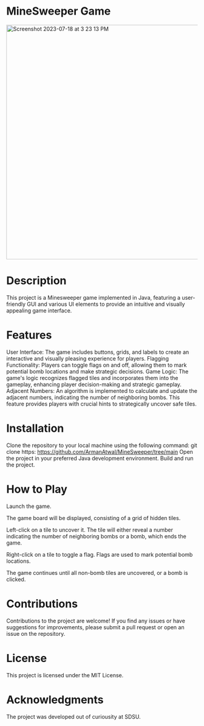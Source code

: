 # MineSweeper Game
<img width="616" alt="Screenshot 2023-07-18 at 3 23 13 PM" src="https://github.com/ArmanAtwal/MineSweeper/assets/139921617/291b67b1-16fd-4179-a677-e27188da3bac">

# Description
This project is a Minesweeper game implemented in Java, featuring a user-friendly GUI and various UI elements to provide an intuitive and visually appealing game interface.

# Features
User Interface: The game includes buttons, grids, and labels to create an interactive and visually pleasing experience for players.
Flagging Functionality: Players can toggle flags on and off, allowing them to mark potential bomb locations and make strategic decisions.
Game Logic: The game's logic recognizes flagged tiles and incorporates them into the gameplay, enhancing player decision-making and strategic gameplay.
Adjacent Numbers: An algorithm is implemented to calculate and update the adjacent numbers, indicating the number of neighboring bombs. This feature provides players with crucial hints to strategically uncover safe tiles.

# Installation
Clone the repository to your local machine using the following command:
git clone https: https://github.com/ArmanAtwal/MineSweeper/tree/main
Open the project in your preferred Java development environment.
Build and run the project.

# How to Play
Launch the game.

The game board will be displayed, consisting of a grid of hidden tiles.

Left-click on a tile to uncover it. The tile will either reveal a number indicating the number of neighboring bombs or a bomb, which ends the game.

Right-click on a tile to toggle a flag. Flags are used to mark potential bomb locations.

The game continues until all non-bomb tiles are uncovered, or a bomb is clicked.

# Contributions
Contributions to the project are welcome! If you find any issues or have suggestions for improvements, please submit a pull request or open an issue on the repository.

# License
This project is licensed under the MIT License.

# Acknowledgments
The project was developed out of curiousity at SDSU.
